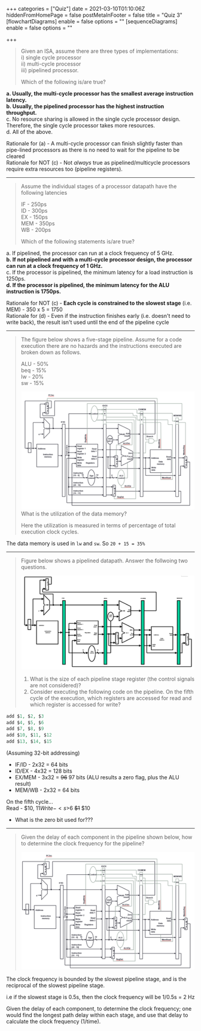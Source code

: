 +++
categories = ["Quiz"]
date = 2021-03-10T01:10:06Z
hiddenFromHomePage = false
postMetaInFooter = false
title = "Quiz 3"
[flowchartDiagrams]
enable = false
options = ""
[sequenceDiagrams]
enable = false
options = ""

+++
> Given an ISA, assume there are three types of implementations:  
> i) single cycle processor  
> ii) multi-cycle processor  
> iii) pipelined processor.
>
> Which of the following is/are true?

**a. Usually, the multi-cycle processor has the smallest average instruction latency.**  
**b. Usually, the pipelined processor has the highest instruction throughput.**  
c. No resource sharing is allowed in the single cycle processor design. Therefore, the single cycle processor takes more resources.  
d. All of the above.

Rationale for (a) - A multi-cycle processor can finish slightly faster than pipe-lined processors as there is no need to wait for the pipeline to be cleared  
Rationale for NOT (c) - Not _always_ true as pipelined/multicycle processors require extra resources too (pipeline registers).

***

> Assume the individual stages of a processor datapath have the following latencies
>
> IF - 250ps  
> ID - 300ps  
> EX - 150ps  
> MEM - 350ps  
> WB - 200ps
>
> Which of the following statements is/are true?

a. If pipelined, the processor can run at a clock frequency of 5 GHz.  
**b. If not pipelined and with a multi-cycle processor design, the processor can run at a clock frequency of 1 GHz.**  
c. If the processor is pipelined, the minimum latency for a load instruction is 1250ps.  
**d. If the processor is pipelined, the minimum latency for the ALU instruction is 1750ps.**

Rationale for NOT (c) - **Each cycle is constrained to the slowest stage** (i.e. MEM) - 350 x 5 = 1750  
Rationale for (d) - Even if the instruction finishes early (i.e. doesn't need to write back), the result isn't used until the end of the pipeline cycle

***

> The figure below shows a five-stage pipeline. Assume for a code execution there are no hazards and the instructions executed are broken down as follows.
>
> ALU - 50%  
> beq - 15%  
> lw - 20%  
> sw - 15%
>
> ![](/uploads/snipaste_2021-03-10_12-33-51.png)  
> What is the utilization of the data memory?
>
> Here the utilization is measured in terms of percentage of total execution clock cycles.

The data memory is used in `lw` and `sw`. So `20 + 15 = 35%`

***

> Figure below shows a pipelined datapath. Answer the follwoing two questions.
>
> ![](/uploads/snipaste_2021-03-10_12-33-57.png)
>
> 1. What is the size of each pipeline stage register (the control signals are not considered)?
> 2. Consider executing the following code on the pipeline. On the fifth cycle of the execution, which registers are accessed for read and which register is accessed for write?

```vhdl
add $1, $2, $3
add $4, $5, $6
add $7, $8, $9
add $10, $11, $12
add $13, $14, $15
```

(Assuming 32-bit addressing)

* IF/ID - 2x32 = 64 bits
* ID/EX - 4x32 = 128 bits
* EX/MEM - 3x32 = <s>96</s> 97 bits (ALU results a zero flag, plus the ALU result)
* MEM/WB - 2x32 = 64 bits

On the fifth cycle...  
Read - $10, $11  
Write - <s>$6</s>   <s>$1</s>   $10

* What is the zero bit used for???

***

> Given the delay of each component in the pipeline shown below, how to determine the clock frequency for the pipeline?  
>   
> ![](/uploads/snipaste_2021-03-10_12-37-49.png)

The clock frequency is bounded by the slowest pipeline stage, and is the reciprocal of the slowest pipeline stage.

i.e if the slowest stage is 0.5s, then the clock frequency will be 1/0.5s = 2 Hz

Given the delay of each component, to determine the clock frequency; one would find the longest path delay within each stage, and use that delay to calculate the clock frequency (1/time).